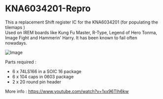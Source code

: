 # KNA6034201-Repro

This a replacement Shift register IC for the KNA6034201 (for populating the tilemaps )  
Used on IREM boards like Kung Fu Master, R-Type, Legend of Hero Tonma, Image Fight and Hammerin' Harry. 
It has been known to fail often nowadays.

![Image](https://user-images.githubusercontent.com/42693458/213308285-495ae3a9-35c6-4323-9521-ffbd998d37fb.jpg)

Parts required : 
- 6 x 74LS166 in a SOIC 16 package
- 6 x 104 caps in 0603 package
- 2 x 20 round pin header

More info : https://www.youtube.com/watch?v=1xx96TIh6kw

